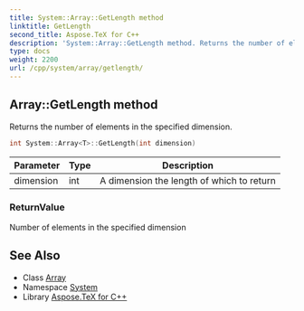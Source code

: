 ```yaml
---
title: System::Array::GetLength method
linktitle: GetLength
second_title: Aspose.TeX for C++
description: 'System::Array::GetLength method. Returns the number of elements in the specified dimension in C++.'
type: docs
weight: 2200
url: /cpp/system/array/getlength/
---
```

## Array::GetLength method


Returns the number of elements in the specified dimension.

```cpp
int System::Array<T>::GetLength(int dimension)
```


| Parameter | Type | Description |
| --- | --- | --- |
| dimension | int | A dimension the length of which to return |

### ReturnValue

Number of elements in the specified dimension

## See Also

* Class [Array](../)
* Namespace [System](../../)
* Library [Aspose.TeX for C++](../../../)

